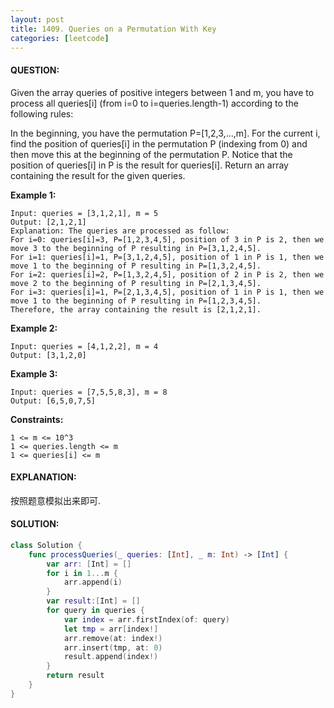```yaml
---
layout: post
title: 1409. Queries on a Permutation With Key
categories: [leetcode]
---
```

#### QUESTION:
Given the array queries of positive integers between 1 and m, you have to process all queries[i] (from i=0 to i=queries.length-1) according to the following rules:

In the beginning, you have the permutation P=[1,2,3,...,m].
For the current i, find the position of queries[i] in the permutation P (indexing from 0) and then move this at the beginning of the permutation P. Notice that the position of queries[i] in P is the result for queries[i].
Return an array containing the result for the given queries.

 

__Example 1:__
```
Input: queries = [3,1,2,1], m = 5
Output: [2,1,2,1] 
Explanation: The queries are processed as follow: 
For i=0: queries[i]=3, P=[1,2,3,4,5], position of 3 in P is 2, then we move 3 to the beginning of P resulting in P=[3,1,2,4,5]. 
For i=1: queries[i]=1, P=[3,1,2,4,5], position of 1 in P is 1, then we move 1 to the beginning of P resulting in P=[1,3,2,4,5]. 
For i=2: queries[i]=2, P=[1,3,2,4,5], position of 2 in P is 2, then we move 2 to the beginning of P resulting in P=[2,1,3,4,5]. 
For i=3: queries[i]=1, P=[2,1,3,4,5], position of 1 in P is 1, then we move 1 to the beginning of P resulting in P=[1,2,3,4,5]. 
Therefore, the array containing the result is [2,1,2,1]. 
``` 
__Example 2:__
```
Input: queries = [4,1,2,2], m = 4
Output: [3,1,2,0]
```
__Example 3:__
```
Input: queries = [7,5,5,8,3], m = 8
Output: [6,5,0,7,5]
```
 

__Constraints:__
```
1 <= m <= 10^3
1 <= queries.length <= m
1 <= queries[i] <= m
```
#### EXPLANATION:

按照题意模拟出来即可.

#### SOLUTION:
```swift
class Solution {
    func processQueries(_ queries: [Int], _ m: Int) -> [Int] {
        var arr: [Int] = []
        for i in 1...m {
            arr.append(i)
        }
        var result:[Int] = []
        for query in queries {
            var index = arr.firstIndex(of: query)
            let tmp = arr[index!]
            arr.remove(at: index!)
            arr.insert(tmp, at: 0)
            result.append(index!)
        }
        return result
    }
}
```
